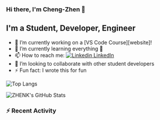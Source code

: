 ### Hi there, I'm Cheng-Zhen 👋

## I'm a Student, Developer, Engineer
- 🔭 I’m currently working on a [VS Code Course][website]!
- 🌱 I’m currently learning everything 🤣
- 📫 How to reach me: [![Linkedin](https://i.stack.imgur.com/gVE0j.png) LinkedIn](https://www.linkedin.com/in/chengzhenyang/)
- 👯 I’m looking to collaborate with other student developers
- ⚡ Fun fact: I wrote this for fun

![Top Langs](https://github-readme-stats.vercel.app/api/top-langs/?username=scorpionknifes&layout=compact&theme=dracula)

![ZHENK's GitHub Stats](https://github-readme-stats.vercel.app/api?username=scorpionknifes&show_icons=true&count_private=true&hide=stars&theme=dracula)

### :zap: Recent Activity

<!--START_SECTION:activity-->
<!--END_SECTION:activity-->